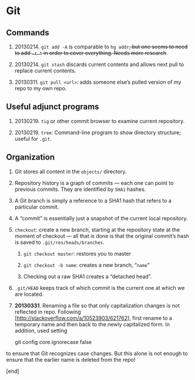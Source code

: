 Git
===

Commands
--------

1.  ​20130214. `git add -A` is comparable to `hg addr`~~, but one seems
    to need to add `-r *` in order to cover everything. Needs more
    research~~.

2.  ​20130214. `git stash` discards current contents and allows next
    pull to replace current contents.

3.  ​20130311. `git pull <url>`: adds someone else’s pulled version of
    my repo to my own repo.

Useful adjunct programs
-----------------------

1.  ​20130219. `tig` or other commit browser to examine current
    repository.

2.  ​20130219. `tree`: Command-line program to show directory structure;
    useful for `.git`.

Organization
------------

1.  Git stores all content in the `objects/` directory.

2.  Repository history is a graph of commits — each one can point to
    previous commits. They are identified by `SHA1` hashes.

3.  A Git branch is simply a reference to a SHA1 hash that refers to a
    particular commit.

4.  A “commit” is essentially just a snapshot of the current local
    repository.

5.  `checkout`: create a new branch, starting at the repository state at
    the moment of checkout — all that is done is that the original
    commit’s hash is saved to `.git/res/heads/branches`.

    1.  `git checkout master`: restores you to master

    2.  `git checkout -b name`: creates a new branch, “`name`”

    3.  Checking out a raw SHA1 creates a “detached head”.

6.  `.git/HEAD` keeps track of which commit is the current one at which
    we are located.

7. **20130331**. Renaming a file so that only capitalization changes is not reflected in repo. Following [http://stackoverflow.com/a/10523903/621762], first rename to a temporary name and then back to the newly capitalized form. In addition, used setting 

    git config core.ignorecase false

to ensure that Git recognizes case changes. But this alone is not enough to ensure that the earlier name is deleted from the repo!

[end]

